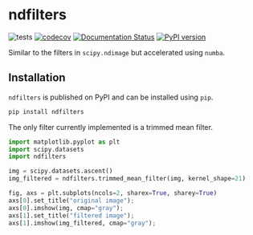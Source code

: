 # ndfilters

![tests](https://github.com/byrdie/ndfilters/actions/workflows/tests.yml/badge.svg)
[![codecov](https://codecov.io/gh/byrdie/ndfilters/branch/main/graph/badge.svg?token=5KEDUMFVO3)](https://codecov.io/gh/byrdie/ndfilters)
[![Documentation Status](https://readthedocs.org/projects/ndfilters/badge/?version=latest)](https://ndfilters.readthedocs.io/en/latest/?badge=latest)
[![PyPI version](https://badge.fury.io/py/ndfilters.svg)](https://badge.fury.io/py/ndfilters)

Similar to the filters in `scipy.ndimage` but accelerated using `numba`.

## Installation

`ndfilters` is published on PyPI and can be installed using `pip`.

```bash
pip install ndfilters
```

The only filter currently implemented is a trimmed mean filter.


```python
import matplotlib.pyplot as plt
import scipy.datasets
import ndfilters

img = scipy.datasets.ascent()
img_filtered = ndfilters.trimmed_mean_filter(img, kernel_shape=21)

fig, axs = plt.subplots(ncols=2, sharex=True, sharey=True)
axs[0].set_title("original image");
axs[0].imshow(img, cmap="gray");
axs[1].set_title("filtered image");
axs[1].imshow(img_filtered, cmap="gray");
```
